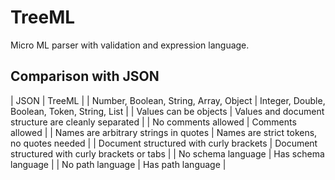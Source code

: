 # TreeML
Micro ML parser with validation and expression language.

## Comparison with JSON

| JSON | TreeML |
| Number, Boolean, String, Array, Object | Integer, Double, Boolean, Token, String, List |
| Values can be objects | Values and document structure are cleanly separated |
| No comments allowed | Comments allowed |
| Names are arbitrary strings in quotes | Names are strict tokens, no quotes needed |
| Document structured with curly brackets | Document structured with curly brackets or tabs |
| No schema language | Has schema language |
| No path language | Has path language |